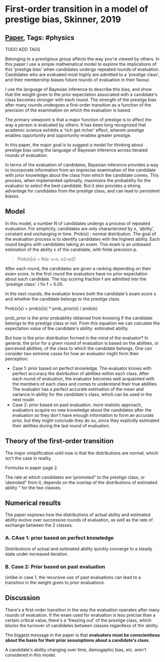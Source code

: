 # First-order transition in a model of prestige bias, Skinner, 2019

## [Paper](https://arxiv.org/abs/1910.05813), Tags: \#physics

TODO ADD TAGS

Belonging to a prestigious group affects the way you're viewed by others. In this paper I use a simple mathematical model to explore the implications of this 'prestige bias' when candidates undergo repeated rounds of evaluation. Candidates who are evaluated most highly are admitted to a 'prestige class', and their membership biases future rounds of evaluation in their favour. 

I use the language of Bayesian inference to describe this bias, and show that the weight given to the prior expectation associated with a candidate's class becomes stronger with each round. The strength of the prestige bias after many rounds undergoes a first-order transition as a function of the precision of the examination on which the evaluation is based.

The primary viewpoint is that a major function of prestige is to affect the way a person is evaluated by others. It has been long recognized that academic science exhibits a 'rich get richer' effect, wherein prestige enables opportunity and opportunity enables greater prestige.

In this paper, the major goal is to suggest a model for thinking about prestige bias using the language of Bayesian inference across iterated rounds of evaluation.

In terms of the evaluation of candidates, Bayesian inference provides a way to incorporate information from an imprecise examination of the candidate with prior knowledge about the class from which the candidate comes. This process, when implemented optimally, maximizes the probability for the evaluator to select the best candidate. But it also provides a strong advantage for candidates from the prestige class, and can lead to persistent biases.

## Model

In this model, a number N of candidates undergo a process of repeated evaluation. For simplicity, candidates are only characterized by x, 'ability', constant and unchanging in time. Prob(x) : normal distribution. The goal of the evaluation process is to identify candidates with the highest ability. Each round begins with candidates taking an *exam*. This exam is an unbiased estimation of the ability x of the candidate, with finite precision p.

> Prob(s|x) = N(s: u=x, o2=p2)

After each round, the candidates are given a ranking depending on their exam score. In the first round the evaluators have no prior expectation about each candidate. The top scoring fraction f are admitted into the 'prestige class'. I fix f = 0.05.

In the next rounds, the evaluator knows both the candidate's exam score s and whether the candidate belongs to the prestige class.

Prob(x|s) = prob(s|x) * prob_prior(x) / prob(s)

prob_prior is the prior probability obtained from knowing if the candidate belongs to the prestige class or not. From this equation we can calculate the expectation value of the candidate's ability: estimated ability.

But how is the prior distribution formed in the mind of the evaluator? In general, the prior for a given round of evaluation is based on the abilities, or perceived abilities, of the class to which the candidate belongs. One can consider two extreme cases for how an evaluator might form their perception:

* Case 1: prior based on perfect knowledge. The evaluator knows with perfect accuracy the distribution of abilities within each class. After each round of evaluation, the evaluator becomes well acquainted with the members of each class and comes to understand their true abilities. The evaluator has a perfect accurate estimation of the mean and variance in ability for the candidate's class, which can be used in the next roudn
* Case 2: prior based on past evaluation. more realistic approach, evaluators acquire no new knowledge about the candidates after the evaluation so they don't have enough information to form an accurate prior, but they might conclude they do so, since they explicitly estimated their abilities during the last round of evaluation.

## Theory of the first-order transition

The major simplification until now is that the distributions are normal, which isn't the case in reality.

Formulas in paper page 2.

The rate at which candidates are \promoted" to the prestige class, or \demoted" from it, depends on the overlap of the distributions of estimated ability " for the two classes.

## Numerical results

The paper explores how the distributions of actual ability and estimated ability evolve over successive rounds of evaluation, as well as the rate of exchange between the 2 classes.

### A. CAse 1: prior based on perfect knowledge

Distributions of actual and estimated ability quickly converge to a steady state under increased iteration.

### B. Case 2: Prior based on past evaluation

Unlike in case 1, the recursive use of past evaluations can lead to a transition in the weight given to prior evaluations.

## Discussion

There's a first-order transition in the way the evaluation operates after many rounds of evaluation. If the exam used for evaluation is less precise than a certain critical value, there's a 'freezing out' of the prestige class, which blocks the turnover of candidates between classes regardless of thir ability.

The biggest message in the paper is that **evaluators must be conscientious about the basis for their prior assumptions about a candidate's class**.

A candidate's ability changing over time, demogaphic bias, etc. aren't considered in this model.